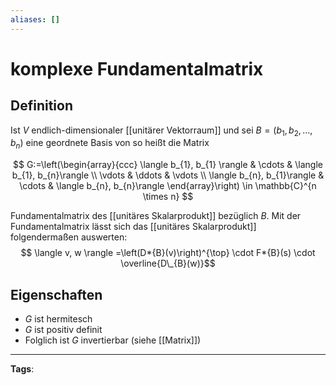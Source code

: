 ```yaml
---
aliases: []
---
```


# komplexe Fundamentalmatrix

## Definition

Ist $V$ endlich-dimensionaler [[unitärer Vektorraum]] und sei $B=\left(b_{1}, b_{2}, \ldots, b_{n}\right)$ eine geordnete Basis von so heißt die Matrix

$$
G:=\left(\begin{array}{ccc}
\langle b_{1}, b_{1} \rangle & \cdots & \langle b_{1}, b_{n}\rangle \\
\vdots & \ddots & \vdots \\
\langle b_{n}, b_{1}\rangle & \cdots & \langle b_{n}, b_{n}\rangle
\end{array}\right) \in \mathbb{C}^{n \times n}
$$

Fundamentalmatrix des [[unitäres Skalarprodukt]] bezüglich $B$. Mit der Fundamentalmatrix lässt sich das [[unitäres Skalarprodukt]] folgendermaßen auswerten:
$$ \langle v, w \rangle =\left(D*{B}(v)\right)^{\top} \cdot F*{B}(s) \cdot \overline{D\_{B}(w)}$$

## Eigenschaften

- $G$ ist hermitesch
- $G$ ist positiv definit
- Folglich ist $G$ invertierbar (siehe [[Matrix]])

---

**Tags**:

